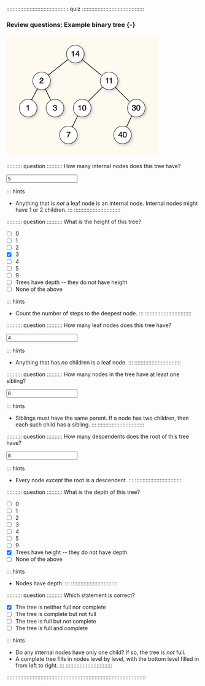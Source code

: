 
:::::::::::::::::::::::::::::::::::::::: quiz ::::::::::::::::::::::::::::::::::::::::
### Review questions: Example binary tree {-}


![Here's an example binary tree](images/BintreeExercise.png)

:::::::::: question ::::::::::
How many internal nodes does this tree have?

<input type="text" value="5"/>

::: hints
- Anything that is *not* a leaf node is an
internal node. Internal nodes might have 1 or 2 children.
:::
::::::::::::::::::::::::::::::



:::::::::: question ::::::::::
What is the height of this tree?

- [ ] 0
- [ ] 1
- [ ] 2
- [x] 3
- [ ] 4
- [ ] 5
- [ ] 9
- [ ] Trees have depth -- they do not have height
- [ ] None of the above

::: hints
- Count the number of steps to the deepest node.
:::
::::::::::::::::::::::::::::::



:::::::::: question ::::::::::
How many leaf nodes does this tree have?

<input type="text" value="4"/>

::: hints
- Anything that has *no* children is a leaf node.
:::
::::::::::::::::::::::::::::::



:::::::::: question ::::::::::
How many nodes in the tree have at least one sibling?

<input type="text" value="6"/>

::: hints
- Siblings must have the same parent. If a node has two
children, then each such child has a sibling.
:::
::::::::::::::::::::::::::::::



:::::::::: question ::::::::::
How many descendents does the root of this tree have?

<input type="text" value="8"/>

::: hints
- Every node *except* the root is a descendent.
:::
::::::::::::::::::::::::::::::



:::::::::: question ::::::::::
What is the depth of this tree?

- [ ] 0
- [ ] 1
- [ ] 2
- [ ] 3
- [ ] 4
- [ ] 5
- [ ] 9
- [x] Trees have height -- they do not have depth
- [ ] None of the above
</ul>

::: hints
- Nodes have depth.
:::
::::::::::::::::::::::::::::::



:::::::::: question ::::::::::
Which statement is correct?

- [x] The tree is neither full nor complete
- [ ] The tree is complete but not full
- [ ] The tree is full but not complete
- [ ] The tree is full and complete

::: hints
- Do any internal nodes have only one child? If so, the
tree is *not* full.
- A complete tree fills in nodes level by level, with the
bottom level filled in from left to right.
:::
::::::::::::::::::::::::::::::

::::::::::::::::::::::::::::::::::::::::::::::::::::::::::::::::::::::::::::::::::::::::::

